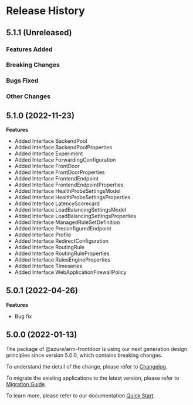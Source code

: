 # Release History

## 5.1.1 (Unreleased)

### Features Added

### Breaking Changes

### Bugs Fixed

### Other Changes

## 5.1.0 (2022-11-23)
    
**Features**

  - Added Interface BackendPool
  - Added Interface BackendPoolProperties
  - Added Interface Experiment
  - Added Interface ForwardingConfiguration
  - Added Interface FrontDoor
  - Added Interface FrontDoorProperties
  - Added Interface FrontendEndpoint
  - Added Interface FrontendEndpointProperties
  - Added Interface HealthProbeSettingsModel
  - Added Interface HealthProbeSettingsProperties
  - Added Interface LatencyScorecard
  - Added Interface LoadBalancingSettingsModel
  - Added Interface LoadBalancingSettingsProperties
  - Added Interface ManagedRuleSetDefinition
  - Added Interface PreconfiguredEndpoint
  - Added Interface Profile
  - Added Interface RedirectConfiguration
  - Added Interface RoutingRule
  - Added Interface RoutingRuleProperties
  - Added Interface RulesEngineProperties
  - Added Interface Timeseries
  - Added Interface WebApplicationFirewallPolicy
    
## 5.0.1 (2022-04-26)

**Features**

  - Bug fix

## 5.0.0 (2022-01-13)

The package of @azure/arm-frontdoor is using our next generation design principles since version 5.0.0, which contains breaking changes.

To understand the detail of the change, please refer to [Changelog](https://aka.ms/js-track2-changelog).

To migrate the existing applications to the latest version, please refer to [Migration Guide](https://aka.ms/js-track2-migration-guide).

To learn more, please refer to our documentation [Quick Start](https://aka.ms/js-track2-quickstart).
